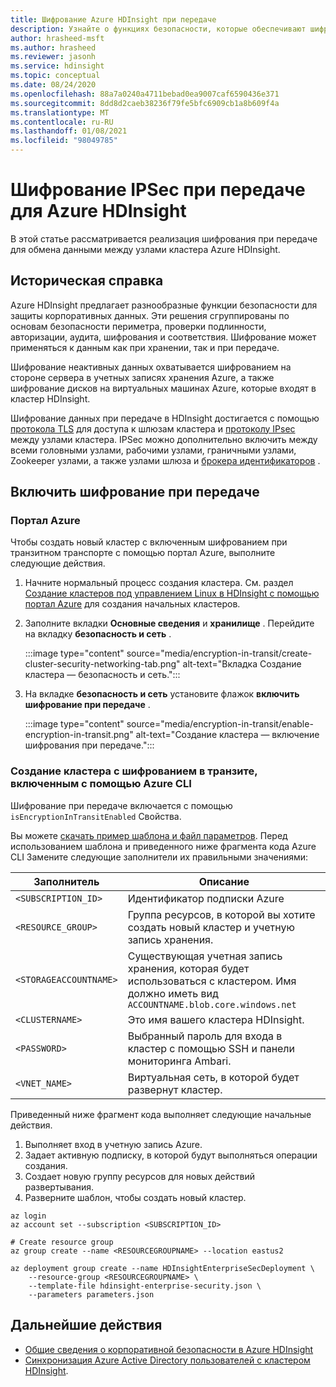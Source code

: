 ```yaml
---
title: Шифрование Azure HDInsight при передаче
description: Узнайте о функциях безопасности, которые обеспечивают шифрование при передаче для кластера Azure HDInsight.
author: hrasheed-msft
ms.author: hrasheed
ms.reviewer: jasonh
ms.service: hdinsight
ms.topic: conceptual
ms.date: 08/24/2020
ms.openlocfilehash: 88a7a0240a4711bebad0ea9007caf6590436e371
ms.sourcegitcommit: 8dd8d2caeb38236f79fe5bfc6909cb1a8b609f4a
ms.translationtype: MT
ms.contentlocale: ru-RU
ms.lasthandoff: 01/08/2021
ms.locfileid: "98049785"
---
```

# <a name="ipsec-encryption-in-transit-for-azure-hdinsight"></a>Шифрование IPSec при передаче для Azure HDInsight

В этой статье рассматривается реализация шифрования при передаче для обмена данными между узлами кластера Azure HDInsight.

## <a name="background"></a>Историческая справка

Azure HDInsight предлагает разнообразные функции безопасности для защиты корпоративных данных. Эти решения сгруппированы по основам безопасности периметра, проверки подлинности, авторизации, аудита, шифрования и соответствия. Шифрование может применяться к данным как при хранении, так и при передаче.

Шифрование неактивных данных охватывается шифрованием на стороне сервера в учетных записях хранения Azure, а также шифрование дисков на виртуальных машинах Azure, которые входят в кластер HDInsight.

Шифрование данных при передаче в HDInsight достигается с помощью [протокола TLS](../transport-layer-security.md) для доступа к шлюзам кластера и [протоколу IPsec](https://wikipedia.org/wiki/IPsec) между узлами кластера. IPSec можно дополнительно включить между всеми головными узлами, рабочими узлами, граничными узлами, Zookeeper узлами, а также узлами шлюза и [брокера идентификаторов](./identity-broker.md) .

## <a name="enable-encryption-in-transit"></a>Включить шифрование при передаче

### <a name="azure-portal"></a>Портал Azure

Чтобы создать новый кластер с включенным шифрованием при транзитном транспорте с помощью портал Azure, выполните следующие действия.

1. Начните нормальный процесс создания кластера. См. раздел [Создание кластеров под управлением Linux в HDInsight с помощью портал Azure](../hdinsight-hadoop-create-linux-clusters-portal.md) для создания начальных кластеров.
1. Заполните вкладки **Основные сведения** и **хранилище** . Перейдите на вкладку **безопасность и сеть** .

    :::image type="content" source="media/encryption-in-transit/create-cluster-security-networking-tab.png" alt-text="Вкладка Создание кластера — безопасность и сеть.":::

1. На вкладке **безопасность и сеть** установите флажок **включить шифрование при передаче** .

    :::image type="content" source="media/encryption-in-transit/enable-encryption-in-transit.png" alt-text="Создание кластера — включение шифрования при передаче.":::

### <a name="create-a-cluster-with-encryption-in-transit-enabled-through-the-azure-cli"></a>Создание кластера с шифрованием в транзите, включенным с помощью Azure CLI

Шифрование при передаче включается с помощью `isEncryptionInTransitEnabled` Свойства.

Вы можете [скачать пример шаблона и файл параметров](https://github.com/Azure-Samples/hdinsight-enterprise-security). Перед использованием шаблона и приведенного ниже фрагмента кода Azure CLI Замените следующие заполнители их правильными значениями:

| Заполнитель | Описание |
|---|---|
| `<SUBSCRIPTION_ID>` | Идентификатор подписки Azure |
| `<RESOURCE_GROUP>` | Группа ресурсов, в которой вы хотите создать новый кластер и учетную запись хранения. |
| `<STORAGEACCOUNTNAME>` | Существующая учетная запись хранения, которая будет использоваться с кластером. Имя должно иметь вид `ACCOUNTNAME.blob.core.windows.net` |
| `<CLUSTERNAME>` | Это имя вашего кластера HDInsight. |
| `<PASSWORD>` | Выбранный пароль для входа в кластер с помощью SSH и панели мониторинга Ambari. |
| `<VNET_NAME>` | Виртуальная сеть, в которой будет развернут кластер. |

Приведенный ниже фрагмент кода выполняет следующие начальные действия.

1. Выполняет вход в учетную запись Azure.
1. Задает активную подписку, в которой будут выполняться операции создания.
1. Создает новую группу ресурсов для новых действий развертывания.
1. Разверните шаблон, чтобы создать новый кластер.

```azurecli
az login
az account set --subscription <SUBSCRIPTION_ID>

# Create resource group
az group create --name <RESOURCEGROUPNAME> --location eastus2

az deployment group create --name HDInsightEnterpriseSecDeployment \
    --resource-group <RESOURCEGROUPNAME> \
    --template-file hdinsight-enterprise-security.json \
    --parameters parameters.json
```

## <a name="next-steps"></a>Дальнейшие действия

* [Общие сведения о корпоративной безопасности в Azure HDInsight](hdinsight-security-overview.md)
* [Синхронизация Azure Active Directory пользователей с кластером HDInsight](../disk-encryption.md).

